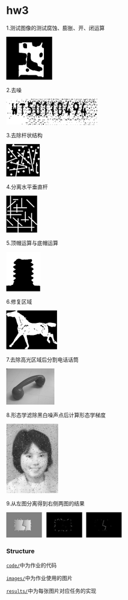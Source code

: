 # hw3

1.测试图像的测试腐蚀、膨胀、开、闭运算

<img src="./images/binary/1.bmp" alt="1" style="zoom:25%;" />

2.去噪

<img src="./images/binary/3.bmp" alt="3" style="zoom:25%;" />

3.去除杆状结构

<img src="./images/binary/4.bmp" alt="4" style="zoom:40%;" />

4.分离水平垂直杆

<img src="./images/binary/6.bmp" alt="6" style="zoom:40%;" />

5.顶帽运算与底帽运算

<img src="./images/binary/8.jpg" alt="8" style="zoom:50%;" />

6.修复区域

<img src="./images/binary/9.bmp" alt="1" style="zoom:25%;" />

7.去除高光区域后分割电话话筒

<img src="./images/gray/2.png" alt="7" style="zoom:25%;" />

8.形态学滤除黑白噪声点后计算形态学梯度

<img src="./images/gray/3.jpg" alt="8" style="zoom:50%;" />

9.从左图分离得到右侧两图的结果

<img src="./images/gray/4-task.jpg" alt="9" style="zoom:30%;" />

### Structure

[`code/`](./code/)中为作业的代码

[`images/`](./images/)中为作业使用的图片

[`results/`](./results/)中为每张图片对应任务的实现

